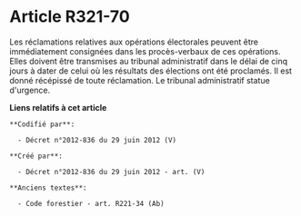 # Article R321-70

Les réclamations relatives aux opérations électorales peuvent être immédiatement consignées dans les procès-verbaux de ces
opérations. Elles doivent être transmises au tribunal administratif dans le délai de cinq jours à dater de celui où les
résultats des élections ont été proclamés. Il est donné récépissé de toute réclamation. Le tribunal administratif statue
d'urgence.

**Liens relatifs à cet article**

	**Codifié par**:

	  - Décret n°2012-836 du 29 juin 2012 (V)

	**Créé par**:

	  - Décret n°2012-836 du 29 juin 2012 - art. (V)

	**Anciens textes**:

	  - Code forestier - art. R221-34 (Ab)
